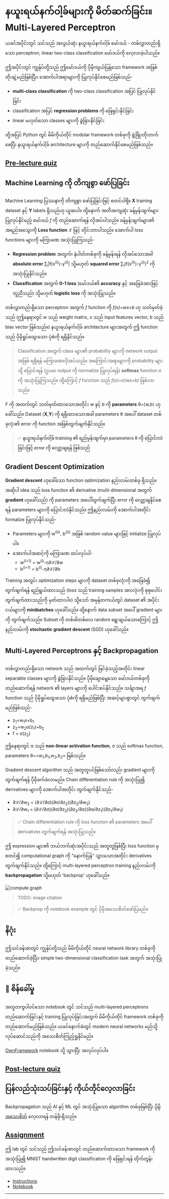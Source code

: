 <!--
CO_OP_TRANSLATOR_METADATA:
{
  "original_hash": "789d6c3fb6fc7948a470b33078a5983a",
  "translation_date": "2025-09-23T15:22:12+00:00",
  "source_file": "lessons/3-NeuralNetworks/04-OwnFramework/README.md",
  "language_code": "my"
}
-->
# နယူးရယ်နက်ဝါ့ခ်များကို မိတ်ဆက်ခြင်း။ Multi-Layered Perceptron

ယခင်အပိုင်းတွင် သင်သည် အလွယ်ဆုံး နယူးရယ်နက်ဝါ့ခ် မော်ဒယ် - တစ်လွှာတည်းရှိသော perceptron, linear two-class classification မော်ဒယ်ကို လေ့လာခဲ့ပါသည်။

ဤအပိုင်းတွင် ကျွန်ုပ်တို့သည် ဤမော်ဒယ်ကို ပိုမိုကျယ်ပြန့်သော framework အဖြစ် တိုးချဲ့မည်ဖြစ်ပြီး၊ အောက်ပါအရာများကို ပြုလုပ်နိုင်စေမည်ဖြစ်သည်-

* **multi-class classification** ကို two-class classification အပြင် ပြုလုပ်နိုင်ခြင်း
* classification အပြင် **regression problems** ကို ဖြေရှင်းနိုင်ခြင်း
* linear မဟုတ်သော classes များကို ခွဲခြားနိုင်ခြင်း

ထို့အပြင် Python တွင် မိမိကိုယ်တိုင် modular framework တစ်ခုကို ဖွံ့ဖြိုးတိုးတက်စေပြီး နယူးရယ်နက်ဝါ့ခ် architecture များကို တည်ဆောက်နိုင်စေမည်ဖြစ်သည်။

## [Pre-lecture quiz](https://ff-quizzes.netlify.app/en/ai/quiz/7)

## Machine Learning ကို တိကျစွာ ဖော်ပြခြင်း

Machine Learning ပြဿနာကို တိကျစွာ ဖော်ပြခြင်းဖြင့် စတင်ပါစို့။ **X** training dataset နှင့် **Y** labels ရှိသည်ဟု ယူဆပါ။ ထို့နောက် အတိအကျဆုံး ခန့်မှန်းချက်များ ပြုလုပ်နိုင်မည့် မော်ဒယ် *f* ကို တည်ဆောက်ရန် လိုအပ်ပါသည်။ ခန့်မှန်းချက်များ၏ အရည်အသွေးကို **Loss function** &lagran; ဖြင့် တိုင်းတာပါသည်။ အောက်ပါ loss functions များကို မကြာခဏ အသုံးပြုကြသည်-

* **Regression problem** အတွက်၊ နံပါတ်တစ်ခုကို ခန့်မှန်းရန် လိုအပ်သောအခါ **absolute error** &sum;<sub>i</sub>|f(x<sup>(i)</sup>)-y<sup>(i)</sup>| သို့မဟုတ် **squared error** &sum;<sub>i</sub>(f(x<sup>(i)</sup>)-y<sup>(i)</sup>)<sup>2</sup> ကို အသုံးပြုနိုင်သည်။
* **Classification** အတွက် **0-1 loss** (မော်ဒယ်၏ **accuracy** နှင့် အခြေခံအားဖြင့် တူညီသည်) သို့မဟုတ် **logistic loss** ကို အသုံးပြုသည်။

တစ်လွှာတည်းရှိသော perceptron အတွက် *f* function ကို *f(x)=wx+b* ဟု သတ်မှတ်ခဲ့သည် (ဤနေရာတွင် *w* သည် weight matrix, *x* သည် input features vector, *b* သည် bias vector ဖြစ်သည်။) နယူးရယ်နက်ဝါ့ခ် architecture များအတွက် ဤ function သည် ပိုမိုရှုပ်ထွေးသော ပုံစံကို ရရှိနိုင်သည်။

> Classification အတွက် class များ၏ probability များကို network output အဖြစ် ရရှိရန် မကြာခဏလိုအပ်သည်။ အကြောင်းအရာများကို probability များသို့ ပြောင်းရန် (ဥပမာ output ကို normalize ပြုလုပ်ရန်) **softmax** function &sigma; ကို အသုံးပြုကြသည်။ ထို့ကြောင့် *f* function သည် *f(x)=&sigma;(wx+b)* ဖြစ်လာသည်။

*F* ကို အထက်တွင် သတ်မှတ်ထားသောအတိုင်း *w* နှင့် *b* ကို **parameters** &theta;=⟨*w,b*⟩ ဟု ခေါ်သည်။ Dataset ⟨**X**,**Y**⟩ ကို ရရှိထားသောအခါ parameters &theta; အပေါ် dataset တစ်ခုလုံး၏ error ကို function အဖြစ်တွက်ချက်နိုင်သည်။

> ✅ **နယူးရယ်နက်ဝါ့ခ် training ၏ ရည်မှန်းချက်မှာ parameters &theta; ကို ပြောင်းလဲခြင်းဖြင့် error ကို လျှော့ချရန် ဖြစ်သည်**

## Gradient Descent Optimization

**Gradient descent** ဟုခေါ်သော function optimization နည်းလမ်းတစ်ခု ရှိသည်။ အဆိုပါ idea သည် loss function ၏ derivative (multi-dimensional အတွက် **gradient** ဟုခေါ်သည်) ကို parameters အပေါ်တွက်ချက်ပြီး error ကို လျှော့ချနိုင်စေရန် parameters များကို ပြောင်းလဲနိုင်သည်။ ဤနည်းလမ်းကို အောက်ပါအတိုင်း formalize ပြုလုပ်နိုင်သည်-

* Parameters များကို w<sup>(0)</sup>, b<sup>(0)</sup> အဖြစ် random value များဖြင့် initialize ပြုလုပ်ပါ။
* အောက်ပါအဆင့်ကို မကြာခဏ ထပ်လုပ်ပါ-
    - w<sup>(i+1)</sup> = w<sup>(i)</sup>-&eta;&part;&lagran;/&part;w
    - b<sup>(i+1)</sup> = b<sup>(i)</sup>-&eta;&part;&lagran;/&part;b

Training အတွင်း optimization steps များကို dataset တစ်ခုလုံးကို အခြေခံ၍ တွက်ချက်ရန် ရည်ရွယ်ထားသည် (loss သည် training samples အားလုံးကို စုစုပေါင်းတွက်ချက်ထားသည်ကို မှတ်ထားပါ။) သို့သော် အမှန်တကယ်တွင် dataset ၏ အပိုင်းငယ်များကို **minibatches** ဟုခေါ်သည်။ ထို့နောက် data subset အပေါ် gradient များကို တွက်ချက်သည်။ Subset ကို တစ်ခါတစ်လေ random ရွေးချယ်သောကြောင့် ဤနည်းလမ်းကို **stochastic gradient descent** (SGD) ဟုခေါ်သည်။

## Multi-Layered Perceptrons နှင့် Backpropagation

တစ်လွှာတည်းရှိသော network သည် အထက်တွင် မြင်ခဲ့သည့်အတိုင်း linear separable classes များကို ခွဲခြားနိုင်သည်။ ပိုမိုချောမွေ့သော မော်ဒယ်တစ်ခုကို တည်ဆောက်ရန် network ၏ layers များကို ပေါင်းစပ်နိုင်သည်။ သင်္ချာအရ *f* function သည် ပိုမိုရှုပ်ထွေးသော ပုံစံကို ရရှိမည်ဖြစ်ပြီး အဆင့်များစွာတွင် တွက်ချက်မည်ဖြစ်သည်-

* z<sub>1</sub>=w<sub>1</sub>x+b<sub>1</sub>
* z<sub>2</sub>=w<sub>2</sub>&alpha;(z<sub>1</sub>)+b<sub>2</sub>
* f = &sigma;(z<sub>2</sub>)

ဤနေရာတွင် &alpha; သည် **non-linear activation function**, &sigma; သည် softmax function, parameters &theta;=<*w<sub>1</sub>,b<sub>1</sub>,w<sub>2</sub>,b<sub>2</sub>*> ဖြစ်သည်။

Gradient descent algorithm သည် အတူတူပင်ဖြစ်သော်လည်း gradient များကို တွက်ချက်ရန် ပိုမိုခက်ခဲလာမည်။ Chain differentiation rule ကို အသုံးပြု၍ derivatives များကို အောက်ပါအတိုင်း တွက်ချက်နိုင်သည်-

* &part;&lagran;/&part;w<sub>2</sub> = (&part;&lagran;/&part;&sigma;)(&part;&sigma;/&part;z<sub>2</sub>)(&part;z<sub>2</sub>/&part;w<sub>2</sub>)
* &part;&lagran;/&part;w<sub>1</sub> = (&part;&lagran;/&part;&sigma;)(&part;&sigma;/&part;z<sub>2</sub>)(&part;z<sub>2</sub>/&part;&alpha;)(&part;&alpha;/&part;z<sub>1</sub>)(&part;z<sub>1</sub>/&part;w<sub>1</sub>)

> ✅ Chain differentiation rule ကို loss function ၏ parameters အပေါ် derivatives တွက်ချက်ရန် အသုံးပြုသည်။

ဤ expression များ၏ ဘယ်ဘက်ဆုံးအပိုင်းသည် အတူတူဖြစ်ပြီး loss function မှ စတင်၍ computational graph ကို "နောက်ပြန်" သွားသောအတိုင်း derivatives တွက်ချက်နိုင်သည်။ ထို့ကြောင့် multi-layered perceptron training နည်းလမ်းကို **backpropagation** သို့မဟုတ် 'backprop' ဟုခေါ်သည်။

<img alt="compute graph" src="images/ComputeGraphGrad.png"/>

> TODO: image citation

> ✅ Backprop ကို notebook example တွင် ပိုမိုအသေးစိတ်ဖော်ပြမည်။

## နိဂုံး

ဤသင်ခန်းစာတွင် ကျွန်ုပ်တို့သည် မိမိကိုယ်တိုင် neural network library တစ်ခုကို တည်ဆောက်ခဲ့ပြီး၊ simple two-dimensional classification task အတွက် အသုံးပြုခဲ့သည်။

## 🚀 စိန်ခေါ်မှု

အတူတကွပါဝင်သော notebook တွင် သင်သည် multi-layered perceptrons တည်ဆောက်ခြင်းနှင့် training ပြုလုပ်ခြင်းအတွက် မိမိကိုယ်တိုင် framework တစ်ခုကို တည်ဆောက်မည်ဖြစ်သည်။ ယခင်နောက်ခံတွင် modern neural networks မည်သို့ လုပ်ဆောင်သည်ကို အသေးစိတ်ကြည့်ရှုနိုင်မည်။

[OwnFramework](OwnFramework.ipynb) notebook သို့ သွားပြီး အလုပ်လုပ်ပါ။

## [Post-lecture quiz](https://ff-quizzes.netlify.app/en/ai/quiz/8)

## ပြန်လည်သုံးသပ်ခြင်းနှင့် ကိုယ်တိုင်လေ့လာခြင်း

Backpropagation သည် AI နှင့် ML တွင် အသုံးပြုသော algorithm တစ်ခုဖြစ်ပြီး [ပိုမိုအသေးစိတ်](https://wikipedia.org/wiki/Backpropagation) လေ့လာရန် တန်ဖိုးရှိသည်။

## [Assignment](lab/README.md)

ဤ lab တွင် သင်သည် ဤသင်ခန်းစာတွင် တည်ဆောက်ထားသော framework ကို အသုံးပြု၍ MNIST handwritten digit classification ကို ဖြေရှင်းရန် တိုက်တွန်းထားသည်။

* [Instructions](lab/README.md)
* [Notebook](lab/MyFW_MNIST.ipynb)

---

